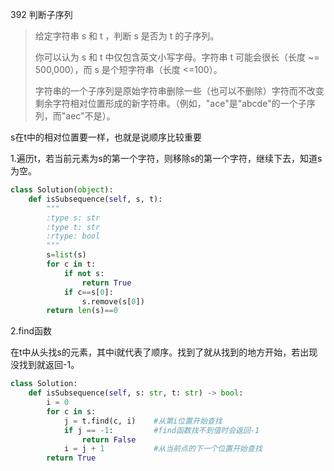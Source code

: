 392 判断子序列

> 给定字符串 s 和 t ，判断 s 是否为 t 的子序列。
>
> 你可以认为 s 和 t 中仅包含英文小写字母。字符串 t 可能会很长（长度 ~= 500,000），而 s 是个短字符串（长度 <=100）。
>
> 字符串的一个子序列是原始字符串删除一些（也可以不删除）字符而不改变剩余字符相对位置形成的新字符串。（例如，"ace"是"abcde"的一个子序列，而"aec"不是）。
>

s在t中的相对位置要一样，也就是说顺序比较重要

1.遍历t，若当前元素为s的第一个字符，则移除s的第一个字符，继续下去，知道s为空。

```python
class Solution(object):
    def isSubsequence(self, s, t):
        """
        :type s: str
        :type t: str
        :rtype: bool
        """
        s=list(s)
        for c in t:
            if not s:
                return True
            if c==s[0]:
                s.remove(s[0])
        return len(s)==0
```

2.find函数

在t中从头找s的元素，其中i就代表了顺序。找到了就从找到的地方开始，若出现没找到就返回-1。

```python
class Solution:
    def isSubsequence(self, s: str, t: str) -> bool:
        i = 0
        for c in s:
            j = t.find(c, i)    #从第i位置开始查找
            if j == -1:         #find函数找不到值时会返回-1
                return False
            i = j + 1           #从当前点的下一个位置开始查找
        return True

```

